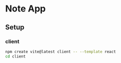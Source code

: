 # Note App

## Setup

### client

```bash
npm create vite@latest client -- --template react
cd client
````

